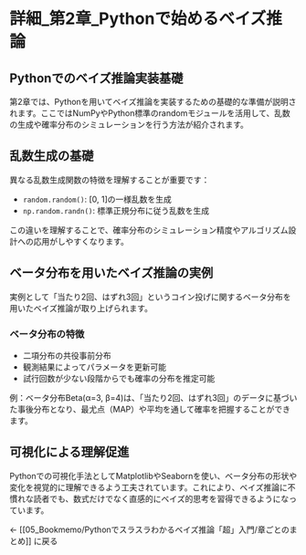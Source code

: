# 詳細_第2章_Pythonで始めるベイズ推論

## Pythonでのベイズ推論実装基礎

第2章では、Pythonを用いてベイズ推論を実装するための基礎的な準備が説明されます。ここではNumPyやPython標準のrandomモジュールを活用して、乱数の生成や確率分布のシミュレーションを行う方法が紹介されます。

## 乱数生成の基礎

異なる乱数生成関数の特徴を理解することが重要です：
- `random.random()`: [0, 1]の一様乱数を生成
- `np.random.randn()`: 標準正規分布に従う乱数を生成

この違いを理解することで、確率分布のシミュレーション精度やアルゴリズム設計への応用がしやすくなります。

## ベータ分布を用いたベイズ推論の実例

実例として「当たり2回、はずれ3回」というコイン投げに関するベータ分布を用いたベイズ推論が取り上げられます。

### ベータ分布の特徴
- 二項分布の共役事前分布
- 観測結果によってパラメータを更新可能
- 試行回数が少ない段階からでも確率の分布を推定可能

例：ベータ分布Beta(α=3, β=4)は、「当たり2回、はずれ3回」のデータに基づいた事後分布となり、最尤点（MAP）や平均を通して確率を把握することができます。

## 可視化による理解促進

Pythonでの可視化手法としてMatplotlibやSeabornを使い、ベータ分布の形状や変化を視覚的に理解できるよう工夫されています。これにより、ベイズ推論に不慣れな読者でも、数式だけでなく直感的にベイズ的思考を習得できるようになっています。

← [[05_Bookmemo/Pythonでスラスラわかるベイズ推論「超」入門/章ごとのまとめ]] に戻る
